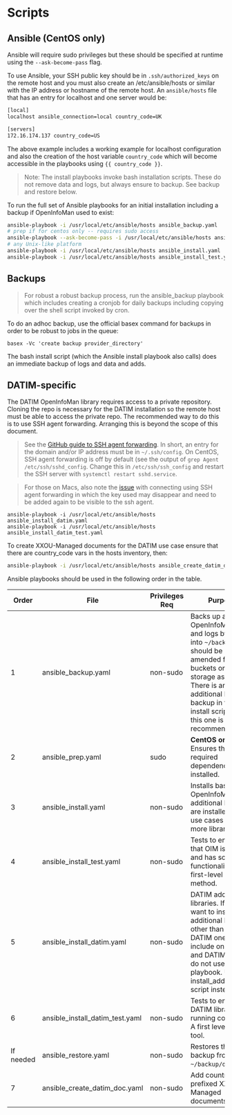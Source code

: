 # Scripts

## Ansible (CentOS only)

Ansible will require sudo privileges but these should be specified at runtime using the `--ask-become-pass` flag.

To use Ansible, your SSH public key should be in `.ssh/authorized_keys` on the remote host and you must also create an /etc/ansible/hosts or similar with the IP address or hostname of the remote host. An `ansible/hosts` file that has an entry for localhost and one server would be:

```sh
[local]
localhost ansible_connection=local country_code=UK

[servers]
172.16.174.137 country_code=US
```
The above example includes a working example for localhost configuration and also the creation of the host variable `country_code` which will become accessible in the playbooks using `{{ country_code }}`.

> Note: The install playbooks invoke bash installation scripts. These do not remove data and logs, but always ensure to backup. See backup and restore below.

To run the full set of Ansible playbooks for an initial installation including a backup if OpenInfoMan used to exist:

```sh
ansible-playbook -i /usr/local/etc/ansible/hosts ansible_backup.yaml
# prep if for centos only -- requires sudo access
ansible-playbook --ask-become-pass -i /usr/local/etc/ansible/hosts ansible_prep.yaml
# any Unix-like platform
ansible-playbook -i /usr/local/etc/ansible/hosts ansible_install.yaml
ansible-playbook -i /usr/local/etc/ansible/hosts ansible_install_test.yaml
```

## Backups

>For robust a robust backup process, run the ansible_backup playbook which includes creating a cronjob for daily backups including copying over the shell script invoked by cron.

To do an adhoc backup, use the official basex command for backups in order to be robust to jobs in the queue:
```
basex -Vc 'create backup provider_directory'
```
The bash install script (which the Ansible install playbook also calls) does an immediate backup of logs and data and adds.


## DATIM-specific

The DATIM OpenInfoMan library requires access to a private repository. Cloning the repo is necessary for the DATIM installation so the remote host must be able to access the private repo. The recommended way to do this is to use SSH agent forwarding. Arranging this is beyond the scope of this document.

> See the [GitHub guide to SSH agent forwarding](https://developer.github.com/v3/guides/using-ssh-agent-forwarding). In short, an entry for the domain and/or IP address must be in `~/.ssh/config`. On CentOS, SSH agent forwarding is off by default (see the output of `grep Agent /etc/ssh/sshd_config`. Change this in `/etc/ssh/ssh_config` and restart the SSH server with `systemctl restart sshd.service`.

> For those on Macs, also note the [issue](https://apple.stackexchange.com/questions/254468/macos-sierra-doesn-t-seem-to-remember-ssh-keys-between-reboots) with connecting using SSH agent forwarding in which the key used may disappear and need to be added again to be visible to the ssh agent.


```
ansible-playbook -i /usr/local/etc/ansible/hosts ansible_install_datim.yaml
ansible-playbook -i /usr/local/etc/ansible/hosts ansible_install_datim_test.yaml
```

To create XXOU-Managed documents for the DATIM use case ensure that there are country_code vars in the hosts inventory, then:

```sh
ansible-playbook -i /usr/local/etc/ansible/hosts ansible_create_datim_doc.yaml
```

Ansible playbooks should be used in the following order in the table.

Order | File | Privileges Req | Purpose
--- | --- | --- | ---
1 | ansible_backup.yaml | non-sudo | Backs up any OpenInfoMan data and logs by default into `~/backup`. This should be amended for S3 buckets or other storage as well. There is an additional backup backup in the install script, but this one is recommended.
2 | ansible_prep.yaml | sudo | **CentOS only** Ensures the required dependencies are installed.
3 | ansible_install.yaml | non-sudo | Installs base OpenInfoMan. No additional libraries are installed. Most use cases require more libraries.
4 | ansible_install_test.yaml | non-sudo | Tests to ensure that OIM is running and has some functionality. A first-level support method.
5 | ansible_install_datim.yaml | non-sudo | DATIM additional libraries. If you want to install additional libaries other than just the DATIM ones (which include only DHIS2 and DATIM) then do not use this playbook. Use the install_additional.sh script instead.
6 | ansible_install_datim_test.yaml | non-sudo | Tests to ensure the DATIM libraries are running correctly. A first level support tool.
If needed | ansible_restore.yaml | non-sudo | Restores the latest backup from `~/backup/data`.
7 | ansible_create_datim_doc.yaml | non-sudo | Add country code prefixed XXOU-Managed documents.
